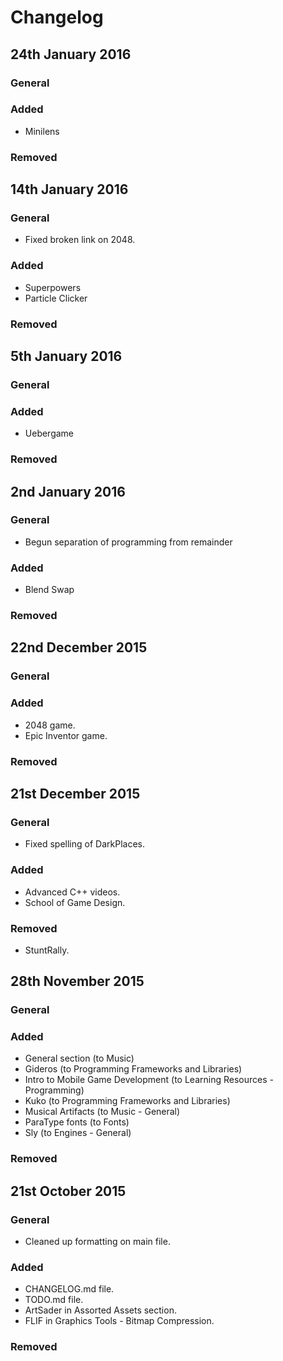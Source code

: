 # Changelog #

## 24th January 2016 ##

### General ###


### Added ###

* Minilens

### Removed ###

## 14th January 2016 ##

### General ###

* Fixed broken link on 2048.

### Added ###

* Superpowers
* Particle Clicker

### Removed ###


## 5th January 2016 ##

### General ###

### Added ###

* Uebergame

### Removed ###

## 2nd January 2016 ##

### General ###

* Begun separation of programming from remainder

### Added ###

* Blend Swap

### Removed ###

## 22nd December 2015 ##

### General ###

### Added ###

* 2048 game.
* Epic Inventor game.

### Removed ###

## 21st December 2015 ##

### General ###

* Fixed spelling of DarkPlaces.

### Added ###

* Advanced C++ videos.
* School of Game Design.

### Removed ###

* StuntRally.

## 28th November 2015 ##

### General ###

### Added ###

* General section (to Music)
* Gideros (to Programming Frameworks and Libraries)
* Intro to Mobile Game Development (to Learning Resources - Programming)
* Kuko (to Programming Frameworks and Libraries)
* Musical Artifacts (to Music - General)
* ParaType fonts (to Fonts)
* Sly (to Engines - General)

### Removed ###

## 21st October 2015 ##

### General ###

* Cleaned up formatting on main file.

### Added ###

* CHANGELOG.md file.
* TODO.md file.
* ArtSader in Assorted Assets section.
* FLIF in Graphics Tools - Bitmap Compression.

### Removed ###
